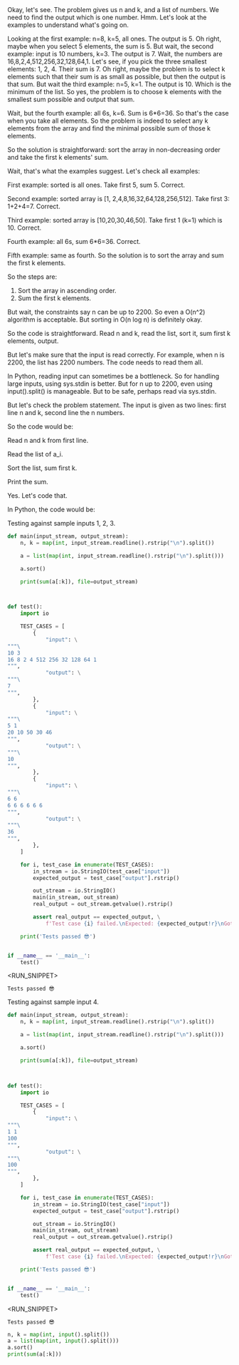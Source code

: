 <think>
Okay, let's see. The problem gives us n and k, and a list of numbers. We need to find the output which is one number. Hmm. Let's look at the examples to understand what's going on.

Looking at the first example: n=8, k=5, all ones. The output is 5. Oh right, maybe when you select 5 elements, the sum is 5. But wait, the second example: input is 10 numbers, k=3. The output is 7. Wait, the numbers are 16,8,2,4,512,256,32,128,64,1. Let's see, if you pick the three smallest elements: 1, 2, 4. Their sum is 7. Oh right, maybe the problem is to select k elements such that their sum is as small as possible, but then the output is that sum. But wait the third example: n=5, k=1. The output is 10. Which is the minimum of the list. So yes, the problem is to choose k elements with the smallest sum possible and output that sum.

Wait, but the fourth example: all 6s, k=6. Sum is 6*6=36. So that's the case when you take all elements. So the problem is indeed to select any k elements from the array and find the minimal possible sum of those k elements.

So the solution is straightforward: sort the array in non-decreasing order and take the first k elements' sum.

Wait, that's what the examples suggest. Let's check all examples:

First example: sorted is all ones. Take first 5, sum 5. Correct.

Second example: sorted array is [1, 2,4,8,16,32,64,128,256,512]. Take first 3: 1+2+4=7. Correct.

Third example: sorted array is [10,20,30,46,50]. Take first 1 (k=1) which is 10. Correct.

Fourth example: all 6s, sum 6*6=36. Correct.

Fifth example: same as fourth. So the solution is to sort the array and sum the first k elements.

So the steps are:

1. Sort the array in ascending order.
2. Sum the first k elements.

But wait, the constraints say n can be up to 2200. So even a O(n^2) algorithm is acceptable. But sorting in O(n log n) is definitely okay.

So the code is straightforward. Read n and k, read the list, sort it, sum first k elements, output.

But let's make sure that the input is read correctly. For example, when n is 2200, the list has 2200 numbers. The code needs to read them all.

In Python, reading input can sometimes be a bottleneck. So for handling large inputs, using sys.stdin is better. But for n up to 2200, even using input().split() is manageable. But to be safe, perhaps read via sys.stdin.

But let's check the problem statement. The input is given as two lines: first line n and k, second line the n numbers.

So the code would be:

Read n and k from first line.

Read the list of a_i.

Sort the list, sum first k.

Print the sum.

Yes. Let's code that.

In Python, the code would be:

Testing against sample inputs 1, 2, 3.

```python
def main(input_stream, output_stream):
    n, k = map(int, input_stream.readline().rstrip("\n").split())

    a = list(map(int, input_stream.readline().rstrip("\n").split()))

    a.sort()

    print(sum(a[:k]), file=output_stream)



def test():
    import io

    TEST_CASES = [
        {
            "input": \
"""\
10 3
16 8 2 4 512 256 32 128 64 1
""",
            "output": \
"""\
7
""",
        }, 
        {
            "input": \
"""\
5 1
20 10 50 30 46
""",
            "output": \
"""\
10
""",
        }, 
        {
            "input": \
"""\
6 6
6 6 6 6 6 6
""",
            "output": \
"""\
36
""",
        }, 
    ]

    for i, test_case in enumerate(TEST_CASES):
        in_stream = io.StringIO(test_case["input"])
        expected_output = test_case["output"].rstrip()

        out_stream = io.StringIO()
        main(in_stream, out_stream)
        real_output = out_stream.getvalue().rstrip()

        assert real_output == expected_output, \
            f'Test case {i} failed.\nExpected: {expected_output!r}\nGot: {real_output!r}'

    print('Tests passed 😎')


if __name__ == '__main__':
    test()


```

<RUN_SNIPPET>
```output
Tests passed 😎

```

Testing against sample input 4.

```python
def main(input_stream, output_stream):
    n, k = map(int, input_stream.readline().rstrip("\n").split())

    a = list(map(int, input_stream.readline().rstrip("\n").split()))

    a.sort()

    print(sum(a[:k]), file=output_stream)



def test():
    import io

    TEST_CASES = [
        {
            "input": \
"""\
1 1
100
""",
            "output": \
"""\
100
""",
        }, 
    ]

    for i, test_case in enumerate(TEST_CASES):
        in_stream = io.StringIO(test_case["input"])
        expected_output = test_case["output"].rstrip()

        out_stream = io.StringIO()
        main(in_stream, out_stream)
        real_output = out_stream.getvalue().rstrip()

        assert real_output == expected_output, \
            f'Test case {i} failed.\nExpected: {expected_output!r}\nGot: {real_output!r}'

    print('Tests passed 😎')


if __name__ == '__main__':
    test()


```

<RUN_SNIPPET>
```output
Tests passed 😎

```

</think>

```python
n, k = map(int, input().split())
a = list(map(int, input().split()))
a.sort()
print(sum(a[:k]))
```

